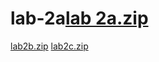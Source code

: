 # lab-2a[lab 2a.zip](https://github.com/mirzafrina/lab-2a/files/7612664/lab.2a.zip)
[lab2b.zip](https://github.com/mirzafrina/lab-2a/files/7612665/lab2b.zip)
[lab2c.zip](https://github.com/mirzafrina/lab-2a/files/7612666/lab2c.zip)
